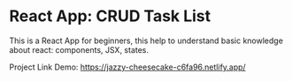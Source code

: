 # React App: CRUD Task List

This is a React App for beginners, this help to understand basic knowledge about react: components, JSX, states.

Project Link Demo: https://jazzy-cheesecake-c6fa96.netlify.app/
